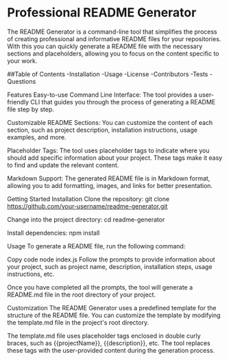 # Professional README Generator
The README Generator is a command-line tool that simplifies the process of creating professional and informative README files for your repositories. With this you can quickly generate a README file with the necessary sections and placeholders, allowing you to focus on the content specific to your work.

##Table of Contents
-Installation
-Usage
-License
-Contributors
-Tests
-Questions

Features
Easy-to-use Command Line Interface: The tool provides a user-friendly CLI that guides you through the process of generating a README file step by step.

Customizable README Sections: You can customize the content of each section, such as project description, installation instructions, usage examples, and more.

Placeholder Tags: The tool uses placeholder tags to indicate where you should add specific information about your project. These tags make it easy to find and update the relevant content.

Markdown Support: The generated README file is in Markdown format, allowing you to add formatting, images, and links for better presentation.

Getting Started
Installation
Clone the repository: git clone https://github.com/your-username/readme-generator.git

Change into the project directory: cd readme-generator

Install dependencies: npm install

Usage
To generate a README file, run the following command:

Copy code
node index.js
Follow the prompts to provide information about your project, such as project name, description, installation steps, usage instructions, etc.

Once you have completed all the prompts, the tool will generate a README.md file in the root directory of your project.

Customization
The README Generator uses a predefined template for the structure of the README file. You can customize the template by modifying the template.md file in the project's root directory.

The template.md file uses placeholder tags enclosed in double curly braces, such as {{projectName}}, {{description}}, etc. The tool replaces these tags with the user-provided content during the generation process.